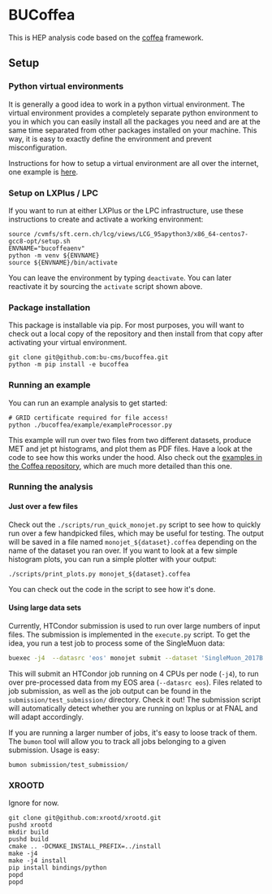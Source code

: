 # BUCoffea

This is HEP analysis code based on the [coffea](https://github.com/CoffeaTeam/coffea) framework.

## Setup

### Python virtual environments
It is generally a good idea to work in a python virtual environment. The virtual environment provides a completely separate python environment to you in which you can easily install all the packages you need and are at the same time separated from other packages installed on your machine. This way, it is easy to exactly define the environment and prevent misconfiguration.

Instructions for how to setup a virtual environment are all over the internet, one example is [here](https://hepdata-lib.readthedocs.io/en/latest/setup.html#sec-setup-virtualenv). 

### Setup on LXPlus / LPC
If you want to run at either LXPlus or the LPC infrastructure, use these instructions to create and activate a working environment:

```
source /cvmfs/sft.cern.ch/lcg/views/LCG_95apython3/x86_64-centos7-gcc8-opt/setup.sh
ENVNAME="bucoffeaenv"
python -m venv ${ENVNAME}
source ${ENVNAME}/bin/activate
```

You can leave the environment by typing `deactivate`. You can later reactivate it by sourcing the `activate` script shown above.

### Package installation
This package is installable via pip. For most purposes, you will want to check out a local copy of the repository and then install from that copy after activating your virtual environment.

```
git clone git@github.com:bu-cms/bucoffea.git
python -m pip install -e bucoffea
```

### Running an example
You can run an example analysis to get started:

```
# GRID certificate required for file access!
python ./bucoffea/example/exampleProcessor.py
```

This example will run over two files from two different datasets, produce MET and jet pt histograms, and plot them as PDF files.
Have a look at the code to see how this works under the hood. Also check out the [examples in the Coffea repository](https://github.com/CoffeaTeam/coffea/tree/master/binder), which are much more detailed than this one.


### Running the analysis

#### Just over a few files

Check out the `./scripts/run_quick_monojet.py` script to see how to quickly run over a few handpicked files, which may be useful for testing. The output will be saved in a file named `monojet_${dataset}.coffea` depending on the name of the dataset you ran over. If you want to look at a few simple histogram plots, you can run a simple plotter with your output:

```
./scripts/print_plots.py monojet_${dataset}.coffea
```

You can check out the code in the script to see how it's done.


#### Using large data sets

Currently, HTCondor submission is used to run over large numbers of input files. The submission is implemented in the `execute.py` script.
To get the idea, you run a test job to process some of the SingleMuon data:

```bash
buexec -j4  --datasrc 'eos' monojet submit --dataset 'SingleMuon_2017B'--async --filesperjob 30 --name "test_submission"
```

This will submit an HTCondor job running on 4 CPUs per node (`-j4`), to run over pre-processed data from my EOS area (`--datasrc eos`). Files related to job submission, as well as the job output can be found in the `submission/test_submission/` directory. Check it out!
The submission script will automatically detect whether you are running on lxplus or at FNAL and will adapt accordingly.

If you are running a larger number of jobs, it's easy to loose track of them. The `bumon` tool will allow you to track all jobs belonging to a given submission. Usage is easy:

`bumon submission/test_submission/`

### XROOTD
Ignore for now.

```
git clone git@github.com:xrootd/xrootd.git
pushd xrootd
mkdir build
pushd build
cmake .. -DCMAKE_INSTALL_PREFIX=../install
make -j4
make -j4 install
pip install bindings/python
popd
popd
```
